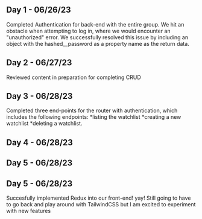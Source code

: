 ## Day 1 - 06/26/23
Completed Authentication for back-end with the entire group. We hit an obstacle when attempting to log in, where we would encounter an "unauthorized" error. We successfully resolved this issue by including an object with the hashed__password as a property name as the return data.

## Day 2 - 06/27/23
Reviewed content in preparation for completing CRUD

## Day 3 - 06/28/23
Completed three end-points for the router with authentication, which includes the following endpoints:
*listing the watchlist
*creating a new watchlist
*deleting a watchlist.

## Day 4 - 06/28/23

## Day 5 - 06/28/23

## Day 5 - 06/28/23
Succesfully implemented Redux into our front-end! yay! Still going to have to go back and play around with TailwindCSS but I am excited to experiment with new features
